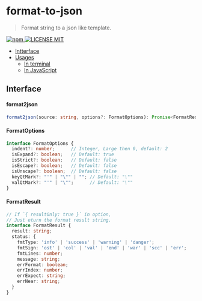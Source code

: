 # format-to-json

> Format string to a json like template.

[![npm](https://img.shields.io/npm/v/format-to-json.svg)
![LICENSE MIT](https://img.shields.io/npm/l/format-to-json.svg)](https://github.com/CN-Tower/format-to-json/blob/master/LICENSE) 

* [Intterface](#Interface)
* [Usages]()
  - [In terminal]()  
  - [In JavaScript]()

## Interface

#### format2json
```typescript
format2json(source: string, options?: FormatOptions): Promise<FormatResult | string>;
```
#### FormatOptions
```typescript
interface FormatOptions {
  indent?: number;      // Integer, Large then 0, default: 2
  isExpand?: boolean;   // Default: true
  isStrict?: boolean;   // Default: false
  isEscape?: boolean;   // Default: false
  isUnscape?: boolean;  // Default: false
  keyQtMark?: "'" | "\"" | ""; // Default: "\""
  valQtMark?: "'" | "\"";      // Default: "\""
}
```
#### FormatResult
```typescript
// If `{ resultOnly: true }` in option,
// Just eturn the format result string.
interface FormatResult {
  result: string;
  status: {
    fmtType: 'info' | 'success' | 'warning' | 'danger';
    fmtSign: 'ost' | 'col' | 'val' | 'end' | 'war' | 'scc' | 'err';
    fmtLines: number;
    message: string;
    errFormat: boolean;
    errIndex: number;
    errExpect: string;
    errNear: string;
  }
}
```